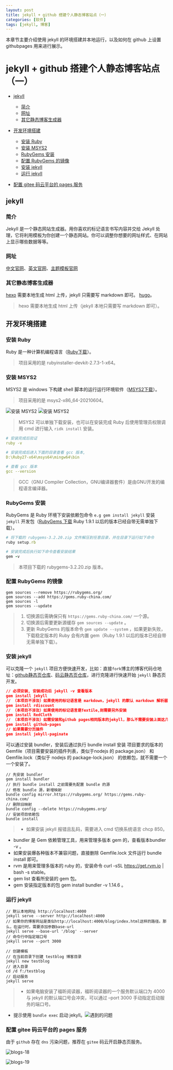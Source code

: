 ```yaml
---
layout: post
title: jekyll + github 搭建个人静态博客站点（一）
categories: [软件]
tags: [jekyll, 博客]
---
```


本章节主要介绍使用 jekyll  的环境搭建并本地运行，以及如何在 github 上设置 githubpages 用来进行展示。

# jekyll + github 搭建个人静态博客站点（一）
+ [jekyll](#jekyll)
    + [简介](#简介)
    + [网址](#网址)
    + [其它静态博客生成器](#其它静态博客生成器)

+ [开发环境搭建](#开发环境搭建)
    + [安装 Ruby](#安装-ruby)
    + [安装 MSYS2](#安装-msys2)
    + [RubyGems 安装](#rubygems-安装)
    + [配置 RubyGems 的镜像](#配置-rubygems-的镜像)
    + [安装 jekyll](#安装-jekyll)
    + [运行 jekyll](#运行-jekyll)
+ [配置 gitee 码云平台的 pages 服务](#配置-gitee-码云平台的-pages-服务)




## jekyll
### 简介
Jekyll 是一个静态网站生成器。用你喜欢的标记语言书写内容并交给 Jekyll 处理，它将利用模板为你创建一个静态网站。你可以调整你想要的网址样式、在网站上显示哪些数据等等。




### 网址
[中文官网](https://jekyll.com.cn)、[英文官网](https://jekyllrb.com/)、[主题模板官网](http://jekyllthemes.org/)




### 其它静态博客生成器
[hexo](https://hexo.io/docs/) 需要本地生成 html 上传，jekyll 只需要写 markdown 即可。
[hugo](https://gohugo.io/documentation/)。
> hexo 需要本地生成 html 上传（jekyll 本地只需要写 markdown 即可）。




## 开发环境搭建
### 安装 Ruby
Ruby 是一种计算机编程语言（[Ruby下载](https://rubyinstaller.org/downloads/archives/)）。
> 项目采用的是 rubyinstaller-devkit-2.7.3-1-x64。




### 安装 MSYS2
MSYS2 是 windows 下构建 shell 脚本的运行运行环境软件（[MSYS2下载]()）。
> 项目采用的是 msys2-x86_64-20210604。

![安装 MSYS2](/static/img/blogs/blogs-08.jpg)
![安装 MSYS2](/static/img/blogs/blogs-07.jpg)

> MSYS2 可以单独下载安装，也可以在安装完成 Ruby 后使用管理员权限调用 cmd 进行输入 ``ridk install`` 安装。

```yaml
# 安装完成后验证
ruby -v

# 安装完成后进入下面的目录查看 gcc 版本, 
D:\Ruby27-x64\msys64\mingw64\bin

# 查看 gcc 版本
gcc --version
```

> GCC（GNU Compiler Collection，GNU编译器套件）是由GNU开发的编程语言编译器。




### RubyGems 安装
RubyGems 是 Ruby 环境下安装依赖包命令 ``e.g gem install jekyll`` 安装 ``jekyll`` 开发包（[RubyGems 下载](https://rubygems.org/pages/download) Ruby 1.9.1 以后的版本已经自带无需单独下载）。

```ruby
# 将下载的 rubygems-3.2.20.zip 文件解压到任意目录，并在目录下运行如下命令
ruby setup.rb

# 安装完成后执行如下命令查看安装结果
gem -v
```
> 本项目下载的 rubygems-3.2.20.zip 版本。




### 配置 RubyGems 的镜像
```
gem sources --remove https://rubygems.org/
gem sources --add https://gems.ruby-china.com/
gem sources -l
gem sources --update
```
> 1. 切换源后需确保只有 ``https://gems.ruby-china.com/`` 一个源。
> 2. 切换源后需要更新源缓存 ``gem sources --update`` 。
> 3. 更新 RubyGems 的版本命令 ``gem update --system`` ，如果更新失败，下载稳定版本的 Ruby 会有内置 gem（Ruby 1.9.1 以后的版本已经自带无需单独下载）。




### 安装 jekyll
可以克隆一个 ``jekyll`` 项目方便快速开发，比如：直接``fork``博主的博客代码仓地址：[github静态页仓库](https://github.com/liulong0125/myblogs)、[码云静态页仓库](https://gitee.com/xfdylh/myblogs)，进行克隆进行快速开始 ``jekyll`` 静态页开发。
```json
// 必须安装, 安装成功后 jekyll -v 查看版本
gem install jekyll
// （本项目不涉及）如果使用的标记语言是 markdown，jekyll 的默认 markdown 解析器是 maruku 性能没有 rdiscount 好, 需要在 _config.yml 中配置markdown: rdiscount（本项目使用的是 jekyll 官网推荐的 kramdown）
gem install rdiscount
// （本项目不涉及）如果使用的标记语言是Textile,则需要另外安装
gem install RedCloth
// （本项目不涉及）如需安装和github pages相同版本的jekyll，那么不需要安装上面这几个，直接用下面命令安装
gem install github-pages
// 如果需要分页插件
gem install jekyll-paginate
```
可以通过安装 bundler，安装后通过执行 bundle install 安装 项目要求的版本的 Gemfile（项目需要安装的插件列表，类似于nodejs 的 package.json） 和 Gemfile.lock（类似于 nodejs 的 package-lock.json） 的依赖包，就不需要一个一个安装了。
```
// 先安装 bundler
gem install bundler
// 执行 bundle install 之前需要先配置 bundle 的源
// 修改 bundle 源，新增映射
bundle config mirror.https://rubygems.org/ https://gems.ruby-china.com/
// 删除旧映射
bundle config --delete https://rubygems.org/
// 安装项目依赖包
bundle install
```
> + 如果安装 jekyll 报错且乱码，需要进入 cmd 切换系统语言 chcp 850。
+ bundler 是 Gem 依赖管理工具，用来管理多版本 gem 的，查看版本bundler -v 。
+ 如果安装爆各种版本不兼容问题，直接删除 Gemfile.lock 文件运行 bundle install 即可。
+ rvm 是用来管理多版本的 ruby 的，安装命令 curl -sSL https://get.rvm.io \| bash -s stable。
+ gem list 查看所安装的 gem 包。
+ gem 安装指定版本的包 gem install bundler -v 1.14.6 。




### 运行 jekyll
```
// 默认本地网址 http://localhost:4000
jekyll serve --server http://localhost:4000
// 如果你的博客网站是类似http://localhost:4000/blog/index.html这样的路径。那么，在运行时，需要添加参数base-url
jekyll serve --base-url '/blog' --server
// 命令行中指定端口号
jekyll serve --port 3000

// 创建模板
// 在当前目录下创建 testblog 博客目录
jekyll new testblog
// 进入目录
cd /d f:/testblog
// 启动服务
jekyll serve
```
> + 如果电脑安装了福昕阅读器，福昕阅读器的一个服务默认端口为 4000 与 jekyll 的默认端口号会冲突，可以通过 –port 3000 手动指定启动服务的端口号。
+ 提示使用 ``bundle exec`` 启动 jekyll。![遇到的问题](/static/img/blogs/blogs-09.jpg)




### 配置 gitee 码云平台的 pages 服务
由于 ``github`` 存在 ``dns`` 污染问题，推荐在 ``gitee`` 码云开启静态页服务。

![blogs-18](/static/img/blogs/blogs-18.jpg)

![blogs-19](/static/img/blogs/blogs-19.jpg)